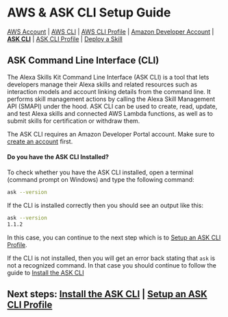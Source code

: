 # AWS & ASK CLI Setup Guide
[AWS Account](new-aws-account.md) | [AWS CLI](aws-cli-setup-intro.html) | [AWS CLI Profile](aws-cli-setup-profile.html) | [Amazon Developer Account](dev-portal-intro.html) | **[ASK CLI](ask-cli-setup-intro.html)** | [ASK CLI Profile](ask-cli-setup-profile.md) | [Deploy a Skill](deploy-sample-skill.html)




## ASK Command Line Interface (CLI)

The Alexa Skills Kit Command Line Interface (ASK CLI) is a tool that lets developers manage their Alexa skills and related resources such as interaction models and account linking details from the command line. It performs skill management actions by calling the Alexa Skill Management API (SMAPI) under the hood. ASK CLI can be used to create, read, update, and test Alexa skills and connected AWS Lambda functions, as well as to submit skills for certification or withdraw them.



The ASK CLI requires an Amazon Developer Portal account. Make sure to [create an account](new-dev-portal-account.md) first.



#### Do you have the ASK CLI Installed?

To check whether you have the ASK CLI installed, open a terminal (command prompt on Windows) and type the following command:

```bash
ask --version
```

If the CLI is installed correctly then you should see an output like this:

```bash
ask --version
1.1.2
```

In this case, you can continue to the next step which is to [Setup an ASK CLI Profile](ask-cli-setup-profile.md).



If the CLI is not installed, then you will get an error back stating that `ask` is not a recognized command. In that case you should continue to follow the guide to [Install the ASK CLI](ask-cli-setup-install.md)



## Next steps: [Install the ASK CLI](ask-cli-setup-install.md) | [Setup an ASK CLI Profile](ask-cli-setup-profile.html)
